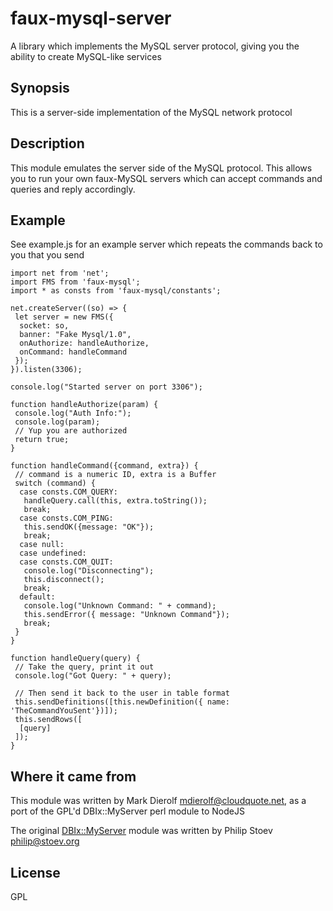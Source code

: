 # faux-mysql-server
A library which implements the MySQL server protocol, giving you the ability to create MySQL-like services

## Synopsis

This is a server-side implementation of the MySQL network protocol

## Description

This module emulates the server side of the MySQL protocol. This allows you to run your own faux-MySQL servers which can accept commands and queries and reply accordingly.

## Example

See example.js for an example server which repeats the commands back to you that you send

```
import net from 'net';
import FMS from 'faux-mysql';
import * as consts from 'faux-mysql/constants';

net.createServer((so) => {
 let server = new FMS({
  socket: so,
  banner: "Fake Mysql/1.0",
  onAuthorize: handleAuthorize,
  onCommand: handleCommand
 });
}).listen(3306);

console.log("Started server on port 3306");

function handleAuthorize(param) {
 console.log("Auth Info:");
 console.log(param);
 // Yup you are authorized
 return true;
}

function handleCommand({command, extra}) {
 // command is a numeric ID, extra is a Buffer
 switch (command) {
  case consts.COM_QUERY:
   handleQuery.call(this, extra.toString());
   break;
  case consts.COM_PING:
   this.sendOK({message: "OK"});
   break;
  case null:
  case undefined:
  case consts.COM_QUIT:
   console.log("Disconnecting");
   this.disconnect();
   break;
  default:
   console.log("Unknown Command: " + command);
   this.sendError({ message: "Unknown Command"});
   break;
 }
}

function handleQuery(query) {
 // Take the query, print it out
 console.log("Got Query: " + query);
 
 // Then send it back to the user in table format
 this.sendDefinitions([this.newDefinition({ name: 'TheCommandYouSent'})]);
 this.sendRows([
  [query]
 ]);
}
```

## Where it came from

This module was written by Mark Dierolf <mdierolf@cloudquote.net>, as a port of the GPL'd DBIx::MyServer perl module to NodeJS

The original [DBIx::MyServer](https://metacpan.org/pod/DBIx::MyServer) module was written by Philip Stoev <philip@stoev.org>

## License

GPL
